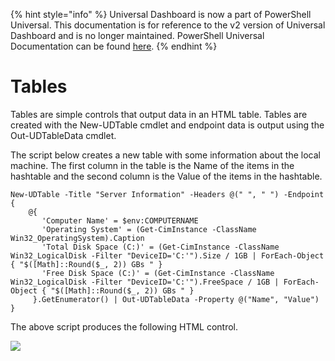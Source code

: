 ﻿{% hint style="info" %}
Universal Dashboard is now a part of PowerShell Universal. This documentation is for reference to the v2 version of Universal Dashboard and is no longer maintained. PowerShell Universal Documentation can be found [here](https://docs.ironmansoftware.com).
{% endhint %}


# Tables

Tables are simple controls that output data in an HTML table. Tables are created with the New-UDTable cmdlet and endpoint data is output using the Out-UDTableData cmdlet.

The script below creates a new table with some information about the local machine. The first column in the table is the Name of the items in the hashtable and the second column is the Value of the items in the hashtable.

```text
New-UDTable -Title "Server Information" -Headers @(" ", " ") -Endpoint {
    @{
       'Computer Name' = $env:COMPUTERNAME
       'Operating System' = (Get-CimInstance -ClassName Win32_OperatingSystem).Caption
       'Total Disk Space (C:)' = (Get-CimInstance -ClassName Win32_LogicalDisk -Filter "DeviceID='C:'").Size / 1GB | ForEach-Object { "$([Math]::Round($_, 2)) GBs " }
       'Free Disk Space (C:)' = (Get-CimInstance -ClassName Win32_LogicalDisk -Filter "DeviceID='C:'").FreeSpace / 1GB | ForEach-Object { "$([Math]::Round($_, 2)) GBs " }
     }.GetEnumerator() | Out-UDTableData -Property @("Name", "Value")
}
```

The above script produces the following HTML control.

![](../.gitbook/assets/new-table-example-image.png)



